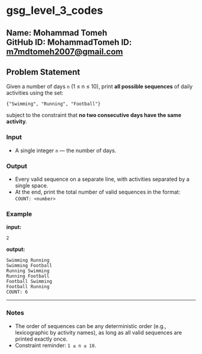 # gsg_level_3_codes

**Name:** Mohammad Tomeh  
**GitHub ID:** MohammadTomeh
**ID:** m7mdtomeh2007@gmail.com
---

## Problem Statement
Given a number of days `n` (1 ≤ n ≤ 10), print **all possible sequences** of daily activities using the set:
```
{"Swimming", "Running", "Football"}
```
subject to the constraint that **no two consecutive days have the same activity**.

### Input
- A single integer `n` — the number of days.

### Output
- Every valid sequence on a separate line, with activities separated by a single space.
- At the end, print the total number of valid sequences in the format:  
  `COUNT: <number>`

### Example

**input:**
```text
2
```

**output:**
```text
Swimming Running
Swimming Football
Running Swimming
Running Football
Football Swimming
Football Running
COUNT: 6
```

---

### Notes
- The order of sequences can be any deterministic order (e.g., lexicographic by activity names), as long as all valid sequences are printed exactly once.
- Constraint reminder: `1 ≤ n ≤ 10`.
